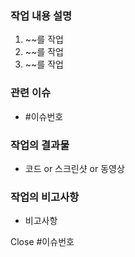 ### 작업 내용 설명
1. ~~를 작업
2. ~~를 작업
3. ~~를 작업

### 관련 이슈
- #이슈번호

### 작업의 결과물
- 코드 or 스크린샷 or 동영상

### 작업의 비고사항
- 비고사항

Close #이슈번호
